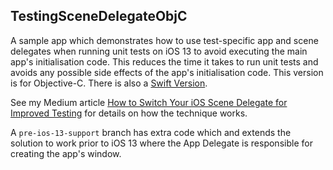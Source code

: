 ## TestingSceneDelegateObjC

A sample app which demonstrates how to use test-specific app and scene delegates when running unit tests on iOS 13 to avoid executing the main app's initialisation code. This reduces the time it takes to run unit tests and avoids any possible side effects of the app's initialisation code. This version is for Objective-C. There is also a [Swift Version](https://github.com/hacknicity/TestingSceneDelegate).

See my Medium article [How to Switch Your iOS Scene Delegate for Improved Testing](https://medium.com/@hacknicity/how-to-switch-your-ios-scene-delegate-for-improved-testing-9746279378c3) for details on how the technique works.

A `pre-ios-13-support` branch has extra code which and extends the solution to work prior to iOS 13 where the App Delegate is responsible for creating the app's window.

